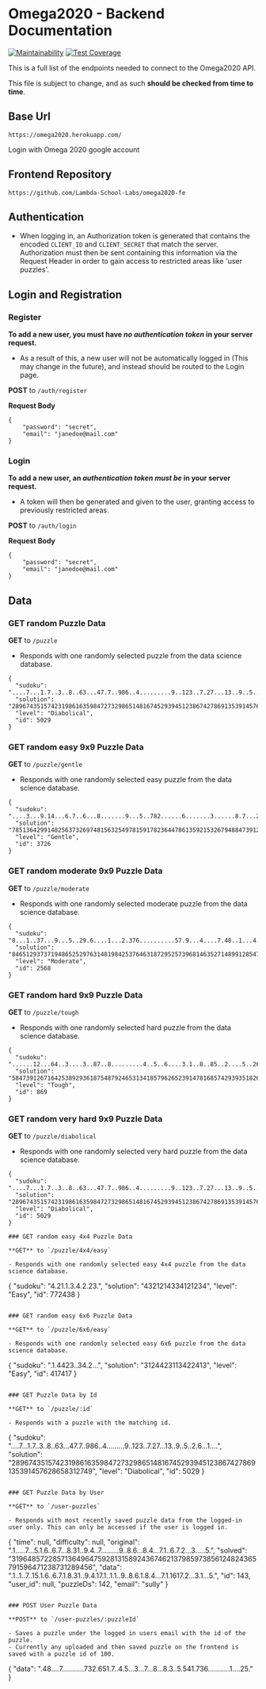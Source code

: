 # Omega2020 - Backend Documentation
[![Maintainability](https://api.codeclimate.com/v1/badges/bd4c771bb16203fb57de/maintainability)](https://codeclimate.com/github/Lambda-School-Labs/omega2020-be/maintainability)
[![Test Coverage](https://api.codeclimate.com/v1/badges/bd4c771bb16203fb57de/test_coverage)](https://codeclimate.com/github/Lambda-School-Labs/omega2020-be/test_coverage)


This is a full list of the endpoints needed to connect to the Omega2020 API.

This file is subject to change, and as such **should be checked from time to time**.

## Base Url

`https://omega2020.herokuapp.com/`

Login with Omega 2020 google account

## Frontend Repository

`https://github.com/Lambda-School-Labs/omega2020-fe`

## Authentication

- When logging in, an Authorization token is generated that contains the encoded `CLIENT_ID` and `CLIENT_SECRET` that match the server. Authorization must then be sent containing this information via the Request Header in order to gain access to restricted areas like 'user puzzles'.

## Login and Registration

### Register

**To add a new user, you must have _no authentication token_ in your server request.**
- As a result of this, a new user will not be automatically logged in (This may change in the future), and instead should be routed to the Login page.

**POST** to `/auth/register`

**Request Body**
```
{
	"password": "secret",
	"email": "janedoe@mail.com"
}
```

### Login

**To add a new user, an _authentication token must be_ in your server request.**
- A token will then be generated and given to the user, granting access to previously restricted areas.

**POST** to `/auth/login`

**Request Body**
```
{
	"password": "secret",
	"email": "janedoe@mail.com"
}
```

## Data

### GET random Puzzle Data

**GET** to `/puzzle`

- Responds with one randomly selected puzzle from the data science database.

```
{
  "sudoku": "....7...1.7..3..8..63...47.7..986..4.........9..123..7.27...13..9..5..2.6...1....",
  "solution": "289674351574231986163598472732986514816745293945123867427869135391457628658312749",
  "level": "Diabolical",
  "id": 5029
}
```
### GET random easy 9x9 Puzzle Data

**GET** to `/puzzle/gentle`

- Responds with one randomly selected easy puzzle from the data science database.

```
{
  "sudoku": "....3...9.14...6.7..6...8.......9...5..782......6.......3......8.7...2562...5.1..",
  "solution": "785136429914825637326974815632549781591782364478613592153267948847391256269458173",
  "level": "Gentle",
  "id": 3726
}
```
### GET random moderate 9x9 Puzzle Data

**GET** to `/puzzle/moderate`

- Responds with one randomly selected moderate puzzle from the data science database.

```
{
  "sudoku": "8...1..37...9...5..29.6....1...2.376..........57.9...4....7.48..1...4...78..3...1",
  "solution": "846512937371948652529763148198425376463187295257396814635271489912854763784639521",
  "level": "Moderate",
  "id": 2568
}
```
### GET random hard 9x9 Puzzle Data

**GET** to `/puzzle/tough`

- Responds with one randomly selected hard puzzle from the data science database.

```
{
  "sudoku": "......12...64..3....3..87..8.........4..5..6....3.1..8..85..2....5..26...27....1.",
  "solution": "584739126716425389293618754879246531341857962652391478168574293935182647427963815",
  "level": "Tough",
  "id": 869
}
```
### GET random very hard 9x9 Puzzle Data

**GET** to `/puzzle/diabolical`

- Responds with one randomly selected very hard puzzle from the data science database.

```
{
  "sudoku": "....7...1.7..3..8..63...47.7..986..4.........9..123..7.27...13..9..5..2.6...1....",
  "solution": "289674351574231986163598472732986514816745293945123867427869135391457628658312749",
  "level": "Diabolical",
  "id": 5029
}
```

```
### GET random easy 4x4 Puzzle Data

**GET** to `/puzzle/4x4/easy`

- Responds with one randomly selected easy 4x4 puzzle from the data science database.

```
{
  "sudoku": "4.21.1.3.4.2.23.",
  "solution": "4321214334121234",
  "level": "Easy",
  "id": 772438
}
```

### GET random easy 6x6 Puzzle Data

**GET** to `/puzzle/6x6/easy`

- Responds with one randomly selected easy 6x6 puzzle from the data science database.

```
{
  "sudoku": ".1.4423..34.2...",
  "solution": "3124423113422413",
  "level": "Easy",
  "id": 417417
}
```

### GET Puzzle Data by Id

**GET** to `/puzzle/:id`

- Responds with a puzzle with the matching id.

```
{
  "sudoku": "....7...1.7..3..8..63...47.7..986..4.........9..123..7.27...13..9..5..2.6...1....",
  "solution": "289674351574231986163598472732986514816745293945123867427869135391457628658312749",
  "level": "Diabolical",
  "id": 5029
}
```

### GET Puzzle Data by User

**GET** to `/user-puzzles`

- Responds with most recently saved puzzle data from the logged-in user only. This can only be accessed if the user is logged in.

```
{
  "time": null,
  "difficulty": null,
  "original": ".1.....7...5.1.6..6.7...8.31..9.4..7.........9..8.6...8.4...7.1..6.7.2...3.....5.",
  "solved": "319648572285713649647592813158924367462137985973856124824365791596471238731289456",
  "data": ".1..1..7..15.1.6..6.7.1.8.31..9.4.17.1..1.1..9..8.6.1.8.4...7.1.1617.2...3.1...5.",
  "id": 143,
  "user_id": null,
  "puzzleDs": 142,
  "email": "sully"
}
```

### POST User Puzzle Data

**POST** to `/user-puzzles/:puzzleId`

- Saves a puzzle under the logged in users email with the id of the puzzle.
- Currently any uploaded and then saved puzzle on the frontend is saved with a puzzle id of 100.

```
{
	"data": ".48....7...........732.651.7..4.5...3...7...8...8.3..5.541.736...........1....25."
}
```
